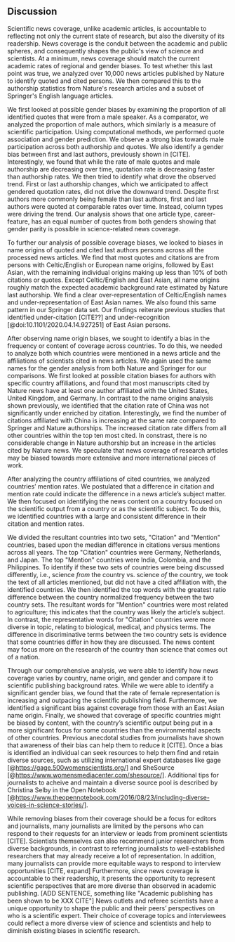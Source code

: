 ## Discussion
 
Scientific news coverage, unlike academic articles, is accountable to reflecting not only the current state of research, but also the diversity of its readership.
News coverage is the conduit between the academic and public spheres, and consequently shapes the public's view of science and scientists.
At a minimum, news coverage should match the current academic rates of regional and gender biases.
To test whether this last point was true, we analyzed over 10,000 news articles published by Nature to identify quoted and cited persons.
We then compared this to the authorship statistics from Nature's research articles and a subset of Springer's English language articles.

We first looked at possible gender biases by examining the proportion of all identified quotes that were from a male speaker.
As a comparator, we analyzed the proportion of male authors, which similarly is a measure of scientific participation.
Using computational methods, we performed quote association and gender prediction.
We observe a strong bias towards male participation across both authorship and quotes.
We also identify a gender bias between first and last authors, previously shown in [CITE].
Interestingly, we found that while the rate of male quotes and male authorship are decreasing over time, quotation rate is decreasing faster than authorship rates.
We then tried to identify what drove the observed trend.
First or last authorship changes, which we anticipated to affect gendered quotation rates, did not drive the downward trend.
Despite first authors more commonly being female than last authors, first and last authors were quoted at comparable rates over time.
Instead, column types were driving the trend.
Our analysis shows that one article type, career-feature, has an equal number of quotes from both genders showing that gender parity is possible in science-related news coverage.
 
To further our analysis of possible coverage biases, we looked to biases in name origins of quoted and cited last authors persons across all the processed news articles.
We find that most quotes and citations are from persons with Celtic/English or European name origins, followed by East Asian, with the remaining individual origins making up less than 10% of both citations or quotes.
Except Celtic/English and East Asian, all name origins roughly match the expected academic background rate estimated by Nature last authorship.
We find a clear over-representation of Celtic/English names and under-representation of East Asian names.
We also found this same pattern in our Springer data set.
Our findings reiterate previous studies that identified under-citation [CITE??] and under-recognition [@doi:10.1101/2020.04.14.927251] of East Asian persons.
 
After observing name origin biases, we sought to identify a bias in the frequency or content of coverage across countries.
To do this, we needed to analyze both which countries were mentioned in a news article and the affiliations of scientists cited in news articles.
We again used the same names for the gender analysis from both Nature and Springer for our comparisons.
We first looked at possible citation biases for authors with specific country affiliations, and found that most manuscripts cited by Nature news have at least one author affiliated with the United States, United Kingdom, and Germany.
In contrast to the name origins analysis shown previously, we identified that the citation rate of China was not significantly under enriched by citation.
Interestingly, we find the number of citations affiliated with China is increasing at the same rate compared to Springer and Nature authorships.
The increased citation rate differs from all other countries within the top ten most cited. 
In constrast, there is no considerable change in Nature authorship but an increase in the articles cited by Nature news.
We speculate that news coverage of research articles may be biased towards more extensive and more international pieces of work.
 
After analyzing the country affiliations of cited countries, we analyzed countries’ mention rates.
We postulated that a difference in citation and mention rate could indicate the difference in a news article’s subject matter.
We then focused on identifying the news content on a country focused on the scientific output from a country or as the scientific subject.
To do this, we identified countries with a large and consistent difference in their citation and mention rates.

We divided the resultant countries into two sets, "Citation" and "Mention" countries, based upon the median difference in citations versus mentions across all years.
The top "Citation" countries were Germany, Netherlands, and Japan.
The top "Mention" countries were India, Colombia, and the Philippines.
To identify if these two sets of countries were being discussed differently, i.e., science *from* the country vs. science *of* the country, we took the text of all articles mentioned, but did not have a cited affiliation with, the identified countries.
We then identified the top words with the greatest ratio difference between the country normalized frequency between the two country sets.
The resultant words for "Mention" countries were most related to agriculture; this indicates that the country was likely the article’s subject.
In contrast, the representative words for "Citation" countries were more diverse in topic, relating to biological, medical, and physics terms.
The difference in discriminative terms between the two country sets is evidence that some countries differ in how they are discussed.
The news content may focus more on the research of the country than science that comes out of a nation.
 
 
Through our comprehensive analysis, we were able to identify how news coverage varies by country, name origin, and gender and compare it to scientific publishing background rates.
While we were able to identify a significant gender bias, we found that the rate of female representation is increasing and outpacing the scientific publishing field.
Furthermore, we identified a significant bias against coverage from those with an East Asian name origin.
Finally, we showed that coverage of specific countries might be biased by content, with the country’s scientific output being put in a more significant focus for some countries than the environmental aspects of other countries.
Previous anecdotal studies from journalists have shown that awareness of their bias can help them to reduce it [CITE].
Once a bias is identified an individual can seek resources to help them find and retain diverse sources, such as utilizing international expert databases like gage [@https://gage.500womenscientists.org/] and SheSource [@https://www.womensmediacenter.com/shesource/].
Additional tips for journalists to acheive and maintain a diverse source pool is described by Christina Selby in the Open Notebook [@https://www.theopennotebook.com/2016/08/23/including-diverse-voices-in-science-stories/].

While removing biases from their coverage should be a focus for editors and journalists, many journalists are limited by the persons who can respond to their requests for an interview or leads from prominent scientists [CITE].
Scientists themselves can also recommend junior researchers from diverse backgrounds, in contrast to referring journalists to well-established researchers that may already receive a lot of representation.
In addition, many journalists can provide more equitable ways to respond to interview opportunities [CITE, expand]
Furthermore, since news coverage is accountable to their readership, it presents the opportunity to represent scientific perspectives that are more diverse than observed in academic publishing.
[ADD SENTENCE, something like "Academic publishing has been shown to be XXX CITE"]
News outlets and referee scientists have a unique opportunity to shape the public and their peers’ perspectives on who is a scientific expert.
Their choice of coverage topics and interviewees could reflect a more diverse view of science and scientists and help to diminish existing biases in scientific research.
 
